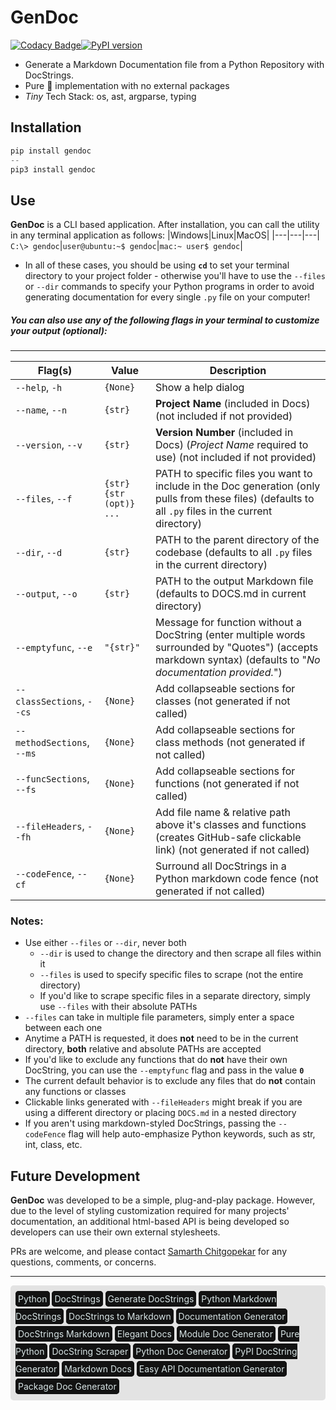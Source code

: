 # GenDoc

[![Codacy Badge](https://app.codacy.com/project/badge/Grade/fe0fd43e86524234bf0baf11e1061511)](https://www.codacy.com?utm_source=github.com&amp;utm_medium=referral&amp;utm_content=http-samc/GenDoc&amp;utm_campaign=Badge_Grade)[![PyPI version](https://badge.fury.io/py/GenDoc.svg)](https://badge.fury.io/py/GenDoc)

 - Generate a Markdown Documentation file from a Python Repository with DocStrings.
 - Pure 🐍 implementation with no external packages
 - *Tiny* Tech Stack: os, ast, argparse, typing

## Installation
```Python
pip install gendoc
--
pip3 install gendoc
```

## Use
**GenDoc** is a CLI based application. After installation, you can call the utility in any terminal application as follows:
|Windows|Linux|MacOS|
|---|---|---|
`C:\> gendoc`|`user@ubuntu:~$ gendoc`|`mac:~ user$ gendoc`|
- In all of these cases, you should be using **`cd`** to set your terminal directory to your project folder - otherwise you'll have to use the `--files` or `--dir` commands to specify your Python programs in order to avoid generating documentation for every single `.py` file on your computer!

##### You can also use any of the following flags in your terminal to customize your output (optional):

---
|Flag(s)|Value|Description|
|  ---  |  ---  | --- |
|`--help`, `-h`|`{None}`|Show a help dialog|
|`--name`, `--n`|`{str}`|**Project Name** (included in Docs) (not included if not provided)|
|`--version`, `--v`|`{str}`|**Version Number** (included in Docs) (_Project Name_ required to use) (not included if not provided)|
|`--files`, `--f`|`{str} {str (opt)} ...`|PATH to specific files you want to include in the Doc generation (only pulls from these files) (defaults to all `.py` files in the current directory)|
|`--dir`, `--d`|`{str}`|PATH to the parent directory of the codebase (defaults to all `.py` files in the current directory)|
|`--output`, `--o`|`{str}`|PATH to the output Markdown file (defaults to DOCS.md in current directory)|
|`--emptyfunc`, `--e`|`"{str}"`|Message for function without a DocString (enter multiple words surrounded by "Quotes") (accepts markdown syntax) (defaults to "*No documentation provided.*")|
|`--classSections`, `--cs`|`{None}`|Add collapseable sections for classes (not generated if not called)|
|`--methodSections`, `--ms`|`{None}`|Add collapseable sections for class methods (not generated if not called)|
|`--funcSections`, `--fs`|`{None}`|Add collapseable sections for functions (not generated if not called)|
|`--fileHeaders`, `--fh`|`{None}`|Add file name & relative path above it's classes and functions (creates GitHub-safe clickable link) (not generated if not called)|
|`--codeFence`, `--cf`|`{None}`|Surround all DocStrings in a Python markdown code fence (not generated if not called)|
### Notes:
- Use either `--files` or `--dir`, never both
  - `--dir` is used to change the directory and then scrape all files within it
  - `--files` is used to specify specific files to scrape (not the entire directory)
  - If you'd like to scrape specific files in a separate directory, simply use `--files` with their absolute PATHs
- `--files` can take in multiple file parameters, simply enter a space between each one
- Anytime a PATH is requested, it does **not** need to be in the current directory, **both** relative and absolute PATHs are accepted
- If you'd like to exclude any functions that do **not** have their own DocString, you can use the `--emptyfunc` flag and pass in the value **`0`**
- The current default behavior is to exclude any files that do **not** contain any functions or classes
- Clickable links generated with `--fileHeaders` might break if you are using a different directory or placing `DOCS.md` in a nested directory
- If you aren't using markdown-styled DocStrings, passing the `--codeFence` flag will help auto-emphasize Python keywords, such as str, int, class, etc.

## Future Development
**GenDoc** was developed to be a simple, plug-and-play package. However, due to the level of styling customization required for many projects' documentation, an additional html-based API is being developed so developers can use their own external stylesheets.

PRs are welcome, and please contact [Samarth Chitgopekar](mailto:sam@chitgopekar.tech) for any questions, comments, or concerns.

---
<body>
  <p style="background-color: #E3E3E3; border: 8px solid #E3E3E3; border-radius: 5px; line-height:200%;">
    <a style="border: 4px solid #121212; background-color: #121212; color: #d8e5e6; border-radius: 5px;">Python</a>
    <a style="border: 4px solid #121212; background-color: #121212; color: #d8e5e6; border-radius: 5px;">DocStrings</a>
    <a style="border: 4px solid #121212; background-color: #121212; color: #d8e5e6; border-radius: 5px;">Generate DocStrings</a>
    <a style="border: 4px solid #121212; background-color: #121212; color: #d8e5e6; border-radius: 5px;">Python Markdown DocStrings</a>
    <a style="border: 4px solid #121212; background-color: #121212; color: #d8e5e6; border-radius: 5px;">DocStrings to Markdown</a>
    <a style="border: 4px solid #121212; background-color: #121212; color: #d8e5e6; border-radius: 5px;">Documentation Generator</a>
    <a style="border: 4px solid #121212; background-color: #121212; color: #d8e5e6; border-radius: 5px;">DocStrings Markdown</a>
    <a style="border: 4px solid #121212; background-color: #121212; color: #d8e5e6; border-radius: 5px;">Elegant Docs</a>
    <a style="border: 4px solid #121212; background-color: #121212; color: #d8e5e6; border-radius: 5px;">Module Doc Generator</a>
    <a style="border: 4px solid #121212; background-color: #121212; color: #d8e5e6; border-radius: 5px;">Pure Python</a>
    <a style="border: 4px solid #121212; background-color: #121212; color: #d8e5e6; border-radius: 5px;">DocString Scraper</a>
    <a style="border: 4px solid #121212; background-color: #121212; color: #d8e5e6; border-radius: 5px;">Python Doc Generator</a>
    <a style="border: 4px solid #121212; background-color: #121212; color: #d8e5e6; border-radius: 5px;">PyPI DocString Generator</a>
    <a style="border: 4px solid #121212; background-color: #121212; color: #d8e5e6; border-radius: 5px;">Markdown Docs</a>
    <a style="border: 4px solid #121212; background-color: #121212; color: #d8e5e6; border-radius: 5px;">Easy API Documentation Generator</a>
    <a style="border: 4px solid #121212; background-color: #121212; color: #d8e5e6; border-radius: 5px;">Package Doc Generator</a>
  </p>
</body>